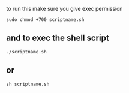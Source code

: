 to run this make sure you give exec permission
```
sudo chmod +700 scriptname.sh
```
## and to exec the shell script

```
./scriptname.sh
```
## or
```
sh scriptname.sh
```
